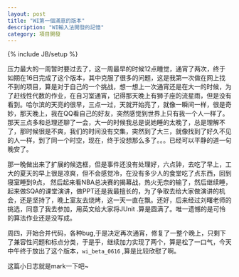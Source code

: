```yaml
---
layout: post
title: "WI第一個滿意的版本"
description: "WI輸入法開發的記憶"
category: 項目開發
---
```

{% include JB/setup %}

压力最大的一周暂时要过去了，这一周最早的时候12点睡觉，通宵了两次，终于如期在16日完成了这个版本，其中克服了很多的问题，这是我第一次做在网上找不到的项目，算是对于自己的一个挑战，想一想上一次通宵还是在大一的时候，为了赶线性代数的作业，在自习室通宵，记得那天晚上有狮子座的流星雨，但是没有看到。哈尔滨的天亮的很早，三点一过，天就开始亮了，就像一瞬间一样，很是奇妙，那天晚上，我在QQ看自己的好友，突然感觉到世界上只有我一个人一样了。那天三点多和总理还聊了一会，大一的时候我总是说她睡的太晚了，总是理解不了，那时候很是不爽，我们的时间没有交集，突然到了大三，就像找到了好久不见的人一样，到了同一个时空，现在，终于没想那么多了。。。已经可以平静的道一句晚安了。

那一晚做出来了扩展的候选框，但是事件还没有处理好，六点钟，去吃了早上，工大的夏天的早上很是凉爽，但不会感觉冷，在没有多少人的食堂吃了点东西，回到寝室睡到9点， 然后起来看NBA总决赛的揭幕战，热火无奈的输了，然后继续睡，起来做SQA的课堂演讲，做PPT还是我最擅长的，为了争取去给大家做演讲的机会，还是坚持了，晚上室友去烧烤，这一天一直在飘。还好，后来经过刘曙老师的挑选，同意了我去参加，用英文给大家将JUnit .算是圆满了。唯一遗憾的是可怜的算法作业还是没写成。

周四，开始合并代码，各种bug,于是决定再次通宵，修复了一整个晚上，只剩下了兼容性问题和标点分类，于是乎，继续加力实现了两个，算是松了一口气，今天中午终于放出了这个版本，`wi_beta_0616` ,算是比较欣慰了啊。

这篇小日志就是mark一下吧~